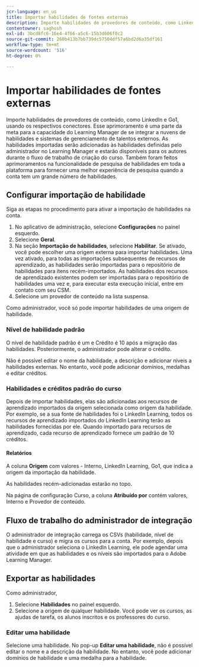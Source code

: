 ```yaml
---
jcr-language: en_us
title: Importar habilidades de fontes externas
description: Importe habilidades de provedores de conteúdo, como LinkedIn e Go1, usando os respectivos conectores.  As habilidades importadas serão adicionadas às habilidades definidas pelo administrador no Learning Manager e estarão disponíveis para os autores durante o fluxo de trabalho de criação do curso.
contentowner: saghosh
exl-id: 3bcd8fc6-16e4-4f66-a5c6-15b3d606f0c2
source-git-commit: 260b413b7bb739dc57504df57a6bd2d6a35df161
workflow-type: tm+mt
source-wordcount: '516'
ht-degree: 0%

---
```


# Importar habilidades de fontes externas

Importe habilidades de provedores de conteúdo, como LinkedIn e Go1, usando os respectivos conectores. Esse aprimoramento é uma parte da meta para a capacidade do Learning Manager de se integrar a nuvens de habilidades e sistemas de gerenciamento de talentos externos. As habilidades importadas serão adicionadas às habilidades definidas pelo administrador no Learning Manager e estarão disponíveis para os autores durante o fluxo de trabalho de criação do curso. Também foram feitos aprimoramentos na funcionalidade de pesquisa de habilidades em toda a plataforma para fornecer uma melhor experiência de pesquisa quando a conta tem um grande número de habilidades.

## Configurar importação de habilidade

Siga as etapas no procedimento para ativar a importação de habilidades na conta.

1. No aplicativo de administração, selecione **Configurações** no painel esquerdo.
1. Selecione **Geral**.
1. Na seção **Importação de habilidades**, selecione **Habilitar**. Se ativado, você pode escolher uma origem externa para importar habilidades. Uma vez ativado, para todas as importações subsequentes de recursos de aprendizado, as habilidades serão importadas para o repositório de habilidades para itens recém-importados. As habilidades dos recursos de aprendizado existentes podem ser importadas para o repositório de habilidades uma vez e, para executar esta execução inicial, entre em contato com seu CSM.
1. Selecione um provedor de conteúdo na lista suspensa.

Como administrador, você só pode importar habilidades de uma origem de habilidade.

### Nível de habilidade padrão

O nível de habilidade padrão é um e Crédito é 10 após a migração das habilidades. Posteriormente, o administrador pode alterar o crédito.

Não é possível editar o nome da habilidade, a descrição e adicionar níveis a habilidades externas. No entanto, você pode adicionar domínios, medalhas e editar créditos.

### Habilidades e créditos padrão do curso

Depois de importar habilidades, elas são adicionadas aos recursos de aprendizado importados da origem selecionada como origem da habilidade. Por exemplo, se a sua fonte de habilidades foi o LinkedIn Learning, todos os recursos de aprendizado importados do LinkedIn Learning terão as habilidades fornecidas por ele. Quando importado para recursos de aprendizado, cada recurso de aprendizado fornece um padrão de 10 créditos.

#### Relatórios

A coluna **Origem** com valores - Interno, LinkedIn Learning, Go1, que indica a origem da importação da habilidade.

As habilidades recém-adicionadas estarão no topo.

Na página de configuração Curso, a coluna **Atribuído por** contém valores, Interno e Provedor de conteúdo.


## Fluxo de trabalho do administrador de integração

O administrador de integração carrega os CSVs (habilidade, nível de habilidade e curso) e migra os cursos para a conta. Por exemplo, depois que o administrador seleciona o LinkedIn Learning, ele pode agendar uma atividade em que as habilidades e os níveis são importados para o Adobe Learning Manager.

## Exportar as habilidades

Como administrador,

1. Selecione **Habilidades** no painel esquerdo.
1. Selecione a origem de qualquer habilidade. Você pode ver os cursos, as ajudas de tarefa, os alunos inscritos e os professores do curso.

### Editar uma habilidade

Selecione uma habilidade. No pop-up **Editar uma habilidade**, não é possível editar o nome e a descrição da habilidade. No entanto, você pode adicionar domínios de habilidade e uma medalha para a habilidade.
